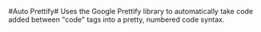 #Auto Prettify#
Uses the Google Prettify library to automatically take code added between "code" tags into a pretty,
numbered code syntax.
